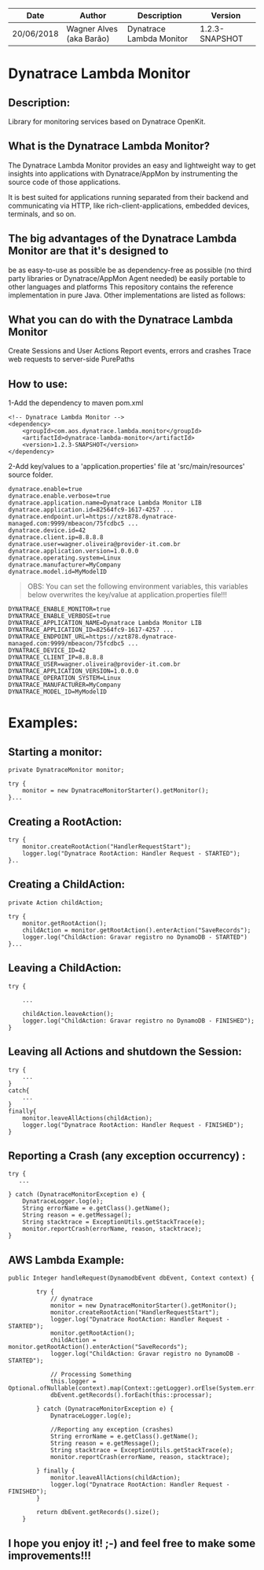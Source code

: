 | Date| Author | Description | Version |
| --- | --- | --- | --- |
| 20/06/2018 | Wagner Alves (aka Barão) | Dynatrace Lambda Monitor | 1.2.3-SNAPSHOT | 

# Dynatrace Lambda Monitor

## Description:
Library for monitoring services based on Dynatrace OpenKit.

## What is the Dynatrace Lambda Monitor?
The Dynatrace Lambda Monitor provides an easy and lightweight way to get insights into applications with Dynatrace/AppMon by instrumenting the source code of those applications.

It is best suited for applications running separated from their backend and communicating via HTTP, like rich-client-applications, embedded devices, terminals, and so on.

## The big advantages of the Dynatrace Lambda Monitor are that it's designed to

be as easy-to-use as possible
be as dependency-free as possible (no third party libraries or Dynatrace/AppMon Agent needed)
be easily portable to other languages and platforms
This repository contains the reference implementation in pure Java. Other implementations are listed as follows:

## What you can do with the Dynatrace Lambda Monitor

Create Sessions and User Actions
Report events, errors and crashes
Trace web requests to server-side PurePaths

## How to use:
1-Add the dependency to maven pom.xml

```
<!-- Dynatrace Lambda Monitor -->		
<dependency>
    <groupId>com.aos.dynatrace.lambda.monitor</groupId>
    <artifactId>dynatrace-lambda-monitor</artifactId>
    <version>1.2.3-SNAPSHOT</version>
</dependency>
```
2-Add key/values to a 'application.properties' file at 'src/main/resources' source folder.

```
dynatrace.enable=true
dynatrace.enable.verbose=true
dynatrace.application.name=Dynatrace Lambda Monitor LIB
dynatrace.application.id=82564fc9-1617-4257 ...
dynatrace.endpoint.url=https://xzt878.dynatrace-managed.com:9999/mbeacon/75fcdbc5 ...
dynatrace.device.id=42
dynatrace.client.ip=8.8.8.8
dynatrace.user=wagner.oliveira@provider-it.com.br
dynatrace.application.version=1.0.0.0
dynatrace.operating.system=Linux
dynatrace.manufacturer=MyCompany
dynatrace.model.id=MyModelID
```

> OBS: You can set the following environment variables, this variables below overwrites the key/value at application.properties file!!!

```
DYNATRACE_ENABLE_MONITOR=true
DYNATRACE_ENABLE_VERBOSE=true
DYNATRACE_APPLICATION_NAME=Dynatrace Lambda Monitor LIB
DYNATRACE_APPLICATION_ID=82564fc9-1617-4257 ...
DYNATRACE_ENDPOINT_URL=https://xzt878.dynatrace-managed.com:9999/mbeacon/75fcdbc5 ...
DYNATRACE_DEVICE_ID=42
DYNATRACE_CLIENT_IP=8.8.8.8
DYNATRACE_USER=wagner.oliveira@provider-it.com.br
DYNATRACE_APPLICATION_VERSION=1.0.0.0
DYNATRACE_OPERATION_SYSTEM=Linux
DYNATRACE_MANUFACTURER=MyCompany
DYNATRACE_MODEL_ID=MyModelID
```

# Examples:

## Starting a monitor:
```
private DynatraceMonitor monitor;

try {
    monitor = new DynatraceMonitorStarter().getMonitor();
}...
```

## Creating a RootAction:
```
try {
    monitor.createRootAction("HandlerRequestStart");
    logger.log("Dynatrace RootAction: Handler Request - STARTED");
}..

```

## Creating a ChildAction:
```
private Action childAction;

try {
    monitor.getRootAction();
    childAction = monitor.getRootAction().enterAction("SaveRecords");
    logger.log("ChildAction: Gravar registro no DynamoDB - STARTED")
}...

```

## Leaving a ChildAction:
```
try {

    ...

    childAction.leaveAction();
    logger.log("ChildAction: Gravar registro no DynamoDB - FINISHED");
}
```

## Leaving all Actions and shutdown the Session:
```
try {
    ...
}
catch{
    ...
}
finally{
    monitor.leaveAllActions(childAction);
    logger.log("Dynatrace RootAction: Handler Request - FINISHED");
}
```

## Reporting a Crash (any exception occurrency) :
```
try {
   ...

} catch (DynatraceMonitorException e) {
    DynatraceLogger.log(e);
    String errorName = e.getClass().getName();
    String reason = e.getMessage();
    String stacktrace = ExceptionUtils.getStackTrace(e);
    monitor.reportCrash(errorName, reason, stacktrace);
}

```

## AWS Lambda Example:

```
public Integer handleRequest(DynamodbEvent dbEvent, Context context) {

        try {
            // dynatrace
            monitor = new DynatraceMonitorStarter().getMonitor();
            monitor.createRootAction("HandlerRequestStart");
            logger.log("Dynatrace RootAction: Handler Request - STARTED");
            monitor.getRootAction();
            childAction = monitor.getRootAction().enterAction("SaveRecords");
            logger.log("ChildAction: Gravar registro no DynamoDB - STARTED");

            // Processing Something
            this.logger = Optional.ofNullable(context).map(Context::getLogger).orElse(System.err::println);
            dbEvent.getRecords().forEach(this::processar);

        } catch (DynatraceMonitorException e) {
            DynatraceLogger.log(e);
            
            //Reporting any exception (crashes)
            String errorName = e.getClass().getName();
            String reason = e.getMessage();
            String stacktrace = ExceptionUtils.getStackTrace(e);
            monitor.reportCrash(errorName, reason, stacktrace);
            
        } finally {
            monitor.leaveAllActions(childAction);
            logger.log("Dynatrace RootAction: Handler Request - FINISHED");
        }

        return dbEvent.getRecords().size();
    }

```

## I hope you enjoy it!  ;-) and feel free to make some improvements!!!

